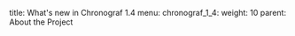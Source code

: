 title: What's new in Chronograf 1.4
menu:
  chronograf_1_4:
    weight: 10
    parent: About the Project
